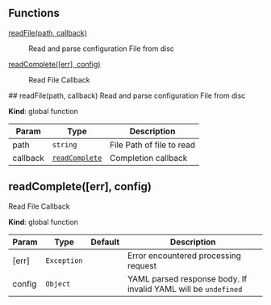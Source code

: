 ## Functions
<dl>
<dt><a href="#readFile">readFile(path, callback)</a></dt>
<dd><p>Read and parse configuration File from disc</p>
</dd>
<dt><a href="#readComplete">readComplete([err], config)</a></dt>
<dd><p>Read File Callback</p>
</dd>
</dl>
<a name="readFile"></a>
## readFile(path, callback)
Read and parse configuration File from disc

**Kind**: global function  

| Param | Type | Description |
| --- | --- | --- |
| path | <code>string</code> | File Path of file to read |
| callback | <code>[readComplete](#readComplete)</code> | Completion callback |

<a name="readComplete"></a>
## readComplete([err], config)
Read File Callback

**Kind**: global function  

| Param | Type | Default | Description |
| --- | --- | --- | --- |
| [err] | <code>Exception</code> | <code></code> | Error encountered processing request |
| config | <code>Object</code> |  | YAML parsed response body. If invalid YAML will be `undefined` |

